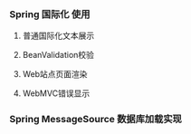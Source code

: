 ### Spring 国际化 使用
1. 普通国际化文本展示

2. BeanValidation校验

3. Web站点页面渲染

4. WebMVC错误显示

### Spring MessageSource 数据库加载实现